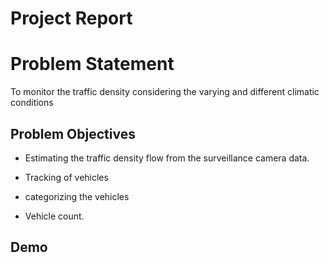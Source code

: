 # Project Report

# Problem Statement

   To monitor the traffic density considering the varying and different climatic conditions

## Problem Objectives

  - Estimating the traffic density flow from the surveillance camera data.

  - Tracking of vehicles

  - categorizing the vehicles

  - Vehicle count.
  
## Demo


